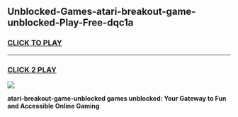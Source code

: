 
## Unblocked-Games-atari-breakout-game-unblocked-Play-Free-dqc1a
<h3>
<a href="https://premium76.site?title=atari-breakout-game-unblocked&ref=18A1">CLICK TO PLAY</a></h3>
<hr>

<h3>
<a href="https://premium76.site?title=atari-breakout-game-unblocked&ref=18A1">CLICK 2 PLAY</a>
  
</h3>

<a href="https://premium76.site?title=atari-breakout-game-unblocked&ref=18A1"><img src="https://clearcache.store/games.png"></a>


**atari-breakout-game-unblocked games unblocked: Your Gateway to Fun and Accessible Online Gaming**
